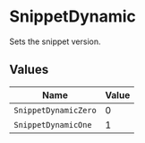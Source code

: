# SnippetDynamic

Sets the snippet version.


## Values

| Name                 | Value                |
| -------------------- | -------------------- |
| `SnippetDynamicZero` | 0                    |
| `SnippetDynamicOne`  | 1                    |